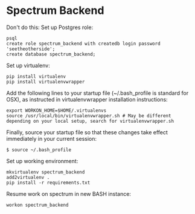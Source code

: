 # Spectrum Backend

Don't do this: Set up Postgres role:
```
psql
create role spectrum_backend with createdb login password 'seetheotherside';
create database spectrum_backend;
```

Set up virtualenv:
```
pip install virtualenv
pip install virtualenvwrapper
```
Add the following lines to your startup file (~/.bash_profile is standard for OSX), as instructed in virtualenvwrapper installation instructions:

```
export WORKON_HOME=$HOME/.virtualenvs
source /usr/local/bin/virtualenvwrapper.sh # May be different depending on your local setup, search for virtualenvwrapper.sh
```
Finally, source your startup file so that these changes take effect immediately in your current session:

```
$ source ~/.bash_profile
```

Set up working environment:
```
mkvirtualenv spectrum_backend
add2virtualenv .
pip install -r requirements.txt
```

Resume work on spectrum in new BASH instance:

```
workon spectrum_backend
```